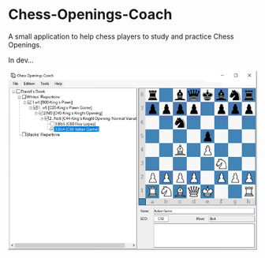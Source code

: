 # Chess-Openings-Coach

A small application to help chess players to study and practice Chess Openings.

In dev…

![SreenShot](/Resources/ScreenShot.png)

